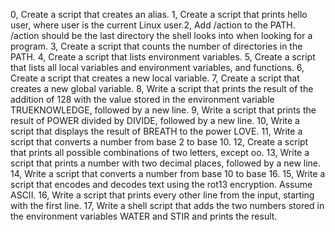 0, Create a script that creates an alias.
1, Create a script that prints hello user, where user is the current Linux user.2, Add /action to the PATH. /action should be the last directory the shell looks into when looking for a program.
3, Create a script that counts the number of directories in the PATH.
4, Create a script that lists environment variables.
5, Create a script that lists all local variables and environment variables, and functions.
6, Create a script that creates a new local variable.
7, Create a script that creates a new global variable.
8, Write a script that prints the result of the addition of 128 with the value stored in the environment variable TRUEKNOWLEDGE, followed by a new line.
9, Write a script that prints the result of POWER divided by DIVIDE, followed by a new line.
10, Write a script that displays the result of BREATH to the power LOVE.
11, Write a script that converts a number from base 2 to base 10.
12, Create a script that prints all possible combinations of two letters, except oo.
13, Write a script that prints a number with two decimal places, followed by a new line.
14, Write a script that converts a number from base 10 to base 16.
15, Write a script that encodes and decodes text using the rot13 encryption. Assume ASCII.
16, Write a script that prints every other line from the input, starting with the first line.
17, Write a shell script that adds the two numbers stored in the environment variables WATER and STIR and prints the result.

